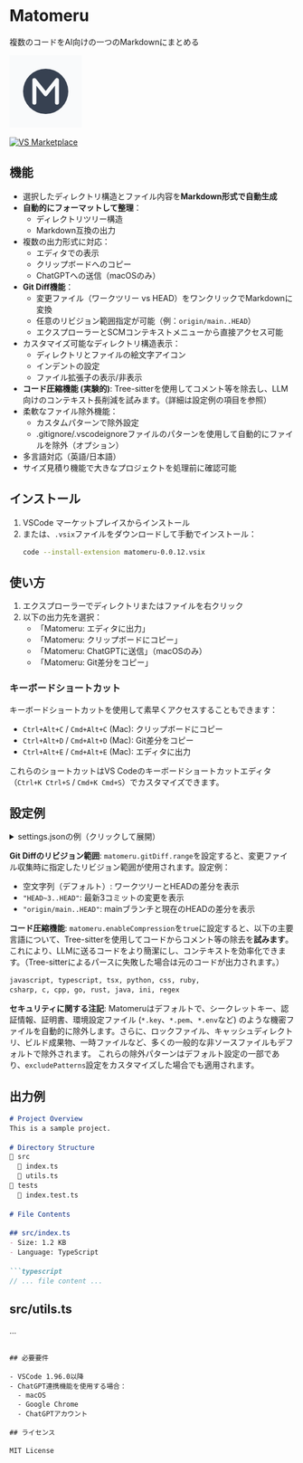 # Matomeru

複数のコードをAI向けの一つのMarkdownにまとめる

<img src="images/icon.png" width="128" height="128" alt="Matomeru Icon">

[![VS Marketplace](https://img.shields.io/visual-studio-marketplace/v/romot-co.matomeru)](https://marketplace.visualstudio.com/items?itemName=romot-co.matomeru)

## 機能

- 選択したディレクトリ構造とファイル内容を**Markdown形式で自動生成**
- **自動的にフォーマットして整理**：
  - ディレクトリツリー構造
  - Markdown互換の出力
- 複数の出力形式に対応：
  - エディタでの表示
  - クリップボードへのコピー
  - ChatGPTへの送信（macOSのみ）
- **Git Diff機能**：
  - 変更ファイル（ワークツリー vs HEAD）をワンクリックでMarkdownに変換
  - 任意のリビジョン範囲指定が可能（例：`origin/main..HEAD`）
  - エクスプローラーとSCMコンテキストメニューから直接アクセス可能
- カスタマイズ可能なディレクトリ構造表示：
  - ディレクトリとファイルの絵文字アイコン
  - インデントの設定
  - ファイル拡張子の表示/非表示
- **コード圧縮機能 (実験的)**: Tree-sitterを使用してコメント等を除去し、LLM向けのコンテキスト長削減を試みます。（詳細は設定例の項目を参照）
- 柔軟なファイル除外機能：
  - カスタムパターンで除外設定
  - .gitignore/.vscodeignoreファイルのパターンを使用して自動的にファイルを除外（オプション）
- 多言語対応（英語/日本語）
- サイズ見積り機能で大きなプロジェクトを処理前に確認可能

## インストール

1. VSCode マーケットプレイスからインストール
2. または、`.vsix`ファイルをダウンロードして手動でインストール：
   ```bash
   code --install-extension matomeru-0.0.12.vsix
   ```

## 使い方

1. エクスプローラーでディレクトリまたはファイルを右クリック
2. 以下の出力先を選択：
   - 「Matomeru: エディタに出力」
   - 「Matomeru: クリップボードにコピー」
   - 「Matomeru: ChatGPTに送信」（macOSのみ）
   - 「Matomeru: Git差分をコピー」

### キーボードショートカット

キーボードショートカットを使用して素早くアクセスすることもできます：
- `Ctrl+Alt+C` / `Cmd+Alt+C` (Mac): クリップボードにコピー
- `Ctrl+Alt+D` / `Cmd+Alt+D` (Mac): Git差分をコピー
- `Ctrl+Alt+E` / `Cmd+Alt+E` (Mac): エディタに出力

これらのショートカットはVS Codeのキーボードショートカットエディタ（`Ctrl+K Ctrl+S` / `Cmd+K Cmd+S`）でカスタマイズできます。

## 設定例

<details>
<summary>settings.jsonの例（クリックして展開）</summary>

```json
{
  "matomeru.maxFileSize": 1048576,
  "matomeru.excludePatterns": [
    "node_modules/**",
    ".git/**",
    "dist/**",
    "build/**",
    "coverage/**",
    ".DS_Store",
    "Thumbs.db",
    "*.key",
    "*.env*",
    "package-lock.json"
  ],
  "matomeru.chatGptIntegration": false,
  "matomeru.directoryStructure.directoryIcon": "📁",
  "matomeru.directoryStructure.fileIcon": "📄",
  "matomeru.directoryStructure.indentSize": 2,
  "matomeru.directoryStructure.showFileExtensions": true,
  "matomeru.prefixText": "",
  "matomeru.useGitignore": false,
  "matomeru.useVscodeignore": false,
  "matomeru.enableCompression": false,
  "matomeru.gitDiff.range": ""
}
```
</details>

**Git Diffのリビジョン範囲**: `matomeru.gitDiff.range`を設定すると、変更ファイル収集時に指定したリビジョン範囲が使用されます。設定例：
- 空文字列（デフォルト）: ワークツリーとHEADの差分を表示
- `"HEAD~3..HEAD"`: 最新3コミットの変更を表示
- `"origin/main..HEAD"`: mainブランチと現在のHEADの差分を表示

**コード圧縮機能**: `matomeru.enableCompression`を`true`に設定すると、以下の主要言語について、Tree-sitterを使用してコードからコメント等の除去を**試みます**。これにより、LLMに送るコードをより簡潔にし、コンテキストを効率化できます。（Tree-sitterによるパースに失敗した場合は元のコードが出力されます。）

```txt
javascript, typescript, tsx, python, css, ruby, 
csharp, c, cpp, go, rust, java, ini, regex
```

**セキュリティに関する注記**: Matomeruはデフォルトで、シークレットキー、認証情報、証明書、環境設定ファイル
(`*.key`、`*.pem`、`*.env`など) のような機密ファイルを自動的に除外します。さらに、ロックファイル、キャッシュディレクトリ、ビルド成果物、一時ファイルなど、多くの一般的な非ソースファイルもデフォルトで除外されます。
これらの除外パターンはデフォルト設定の一部であり、`excludePatterns`設定をカスタマイズした場合でも適用されます。

## 出力例

```markdown
# Project Overview
This is a sample project.

# Directory Structure
📁 src
  📄 index.ts
  📄 utils.ts
📁 tests
  📄 index.test.ts

# File Contents

## src/index.ts
- Size: 1.2 KB
- Language: TypeScript

```typescript
// ... file content ...
```

## src/utils.ts
...
```

## 必要要件

- VSCode 1.96.0以降
- ChatGPT連携機能を使用する場合：
  - macOS
  - Google Chrome
  - ChatGPTアカウント

## ライセンス

MIT License 